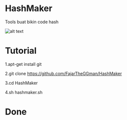 # HashMaker
Tools buat bikin code hash

![alt text](https://github.com/FajarTheGGman/HashMaker/blob/master/.image/Screenshot_2019-01-13-18-52-57-684_com.termux.png)

# Tutorial

1.apt-get install git 

2.git clone https://github.com/FajarTheGGman/HashMaker

3.cd HashMaker

4.sh hashmaker.sh

# Done
